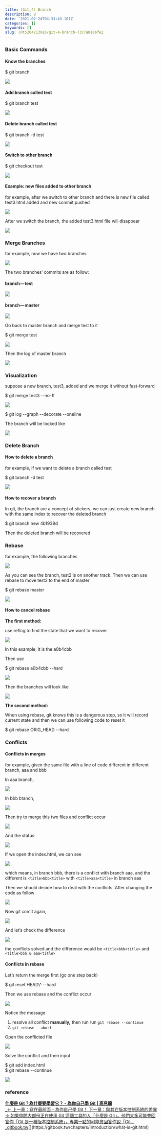 ```yaml
---
title: (Git_4) Branch
description: B
date: '2021-02-24T04:31:43.101Z'
categories: []
keywords: []
slug: /@t5204713910/git-4-branch-73c7a8186fe2
---
```


### Basic Commands

#### Know the branches

$ git branch

![](/Users/chenyongzhe/coding/practice_not_for_github/javascript_practice/medium-to-markdown/medium-export/posts/md_1623056197395/img/1__WHhhBvV3yKzmLzLrdbmTIA.png)

#### Add branch called test

$ git branch test

![](/Users/chenyongzhe/coding/practice_not_for_github/javascript_practice/medium-to-markdown/medium-export/posts/md_1623056197395/img/1__0a19dRkepnLYsWpp6Gf7Hw.png)

#### Delete branch called test

$ git branch -d test

![](/Users/chenyongzhe/coding/practice_not_for_github/javascript_practice/medium-to-markdown/medium-export/posts/md_1623056197395/img/1__EYK2suf__EL__1ZgwwHhASHA.png)

#### Switch to other branch

$ git checkout test

![](/Users/chenyongzhe/coding/practice_not_for_github/javascript_practice/medium-to-markdown/medium-export/posts/md_1623056197395/img/1__YyXZMfk2fqRsaMojo93ErQ.png)

#### Example: new files added to other branch

for example, after we switch to other branch and there is new file called test3.html added and new commit pushed

![](/Users/chenyongzhe/coding/practice_not_for_github/javascript_practice/medium-to-markdown/medium-export/posts/md_1623056197395/img/1__0mnr7ZbaoKTOOJax613z0w.png)

After we switch the branch, the added test3.html file will disappear

![](/Users/chenyongzhe/coding/practice_not_for_github/javascript_practice/medium-to-markdown/medium-export/posts/md_1623056197395/img/1__SJcDV__FqUrNoqhrIcxzC7g.png)

### Merge Branches

for example, now we have two branches

![](/Users/chenyongzhe/coding/practice_not_for_github/javascript_practice/medium-to-markdown/medium-export/posts/md_1623056197395/img/1__1h5lESjy1KlV2YlrH__sdgw.png)

The two branches’ commits are as follow:

#### branch — test

![](/Users/chenyongzhe/coding/practice_not_for_github/javascript_practice/medium-to-markdown/medium-export/posts/md_1623056197395/img/1__uOnts42YBK0nqn4nppCb4g.png)

#### branch — master

![](/Users/chenyongzhe/coding/practice_not_for_github/javascript_practice/medium-to-markdown/medium-export/posts/md_1623056197395/img/1__l1z8UfN__Eqp6pMk8Cbofyg.png)

Go back to master branch and merge test to it

$ git merge test

![](/Users/chenyongzhe/coding/practice_not_for_github/javascript_practice/medium-to-markdown/medium-export/posts/md_1623056197395/img/1__BnYkqKIwq2UmHuzPJndTFA.png)

Then the log of master branch

![](/Users/chenyongzhe/coding/practice_not_for_github/javascript_practice/medium-to-markdown/medium-export/posts/md_1623056197395/img/1__qpOS8rZgpYbM2tKsbeQMAQ.png)

### Visualization

suppose a new branch, test3, added and we merge it without fast-forward

$ git merge test3 --no-ff

![](/Users/chenyongzhe/coding/practice_not_for_github/javascript_practice/medium-to-markdown/medium-export/posts/md_1623056197395/img/1__RZRWLneMy5e2a__M3xJ__kGg.png)

$ git log --graph --decorate --oneline

The branch will be looked like

![](/Users/chenyongzhe/coding/practice_not_for_github/javascript_practice/medium-to-markdown/medium-export/posts/md_1623056197395/img/1__4DLpI45wm__WnjMdn8617aw.png)

### Delete Branch

#### How to delete a branch

for example, if we want to delete a branch called test

$ git branch -d test

![](/Users/chenyongzhe/coding/practice_not_for_github/javascript_practice/medium-to-markdown/medium-export/posts/md_1623056197395/img/1__TqvMKzUKjLYa7UgjAedt0A.png)

#### How to recover a branch

In git, the branch are a concept of stickers, we can just create new branch with the same index to recover the deleted branch

$ git branch new 4b1939d

Then the deleted branch will be recovered

### Rebase

for example, the following branches

![](/Users/chenyongzhe/coding/practice_not_for_github/javascript_practice/medium-to-markdown/medium-export/posts/md_1623056197395/img/1__BPMHZsy41eRV4__kxCqXYhw.png)

As you can see the branch, test2 is on another track. Then we can use rebase to move test2 to the end of master

$ git rebase master

![](/Users/chenyongzhe/coding/practice_not_for_github/javascript_practice/medium-to-markdown/medium-export/posts/md_1623056197395/img/1__aU5lSPZxm__H83xsNy6ElJA.png)

#### How to cancel rebase

**The first method:**

use reflog to find the state that we want to recover

![](/Users/chenyongzhe/coding/practice_not_for_github/javascript_practice/medium-to-markdown/medium-export/posts/md_1623056197395/img/1__ZSbM4ZsNFQrAzg0V94YkTw.png)

In this example, it is the a0b4cbb

Then use

$ git rebase a0b4cbb --hard

![](/Users/chenyongzhe/coding/practice_not_for_github/javascript_practice/medium-to-markdown/medium-export/posts/md_1623056197395/img/1__pTfxBxkZ__BBkPEoh9ttQnw.png)

Then the branches will look like

![](/Users/chenyongzhe/coding/practice_not_for_github/javascript_practice/medium-to-markdown/medium-export/posts/md_1623056197395/img/1__xcvHVA6QO__nQ3d4O87Pr8Q.png)

**The second method:**

When using rebase, git knows this is a dangerous step, so it will record current state and then we can use following code to reset it

$ git rebase ORIG\_HEAD --hard

### Conflicts

#### Conflicts in merges

for example, given the same file with a line of code different in different branch, aaa and bbb

In aaa branch,

![](/Users/chenyongzhe/coding/practice_not_for_github/javascript_practice/medium-to-markdown/medium-export/posts/md_1623056197395/img/1__IgDor3cIHerkRKatvbgndA.png)

In bbb btanch,

![](/Users/chenyongzhe/coding/practice_not_for_github/javascript_practice/medium-to-markdown/medium-export/posts/md_1623056197395/img/1__MqtO3GhRhKVC__RLIlj11yw.png)

Then try to merge this two files and conflict occur

![](/Users/chenyongzhe/coding/practice_not_for_github/javascript_practice/medium-to-markdown/medium-export/posts/md_1623056197395/img/1__rFl__KROeQ8lr3fY5yq00AA.png)

And the status:

![](/Users/chenyongzhe/coding/practice_not_for_github/javascript_practice/medium-to-markdown/medium-export/posts/md_1623056197395/img/1__JC0ILw9k0VKRFDA2BIjlcA.png)

If we open the index.html, we can see

![](/Users/chenyongzhe/coding/practice_not_for_github/javascript_practice/medium-to-markdown/medium-export/posts/md_1623056197395/img/1__trd3aynG9uh5ujHTgt0aYw.png)

which means, in branch bbb, there is a conflict with branch aaa, and the different is `<title>bbb<title>` with `<title>aaa<title>` in branch aaa

Then we should decide how to deal with the conflicts. After changing the code as follow

![](/Users/chenyongzhe/coding/practice_not_for_github/javascript_practice/medium-to-markdown/medium-export/posts/md_1623056197395/img/1__k0kmWTeLighKpAosad00iw.png)

Now git comit again,

![](/Users/chenyongzhe/coding/practice_not_for_github/javascript_practice/medium-to-markdown/medium-export/posts/md_1623056197395/img/1__n4mVX7ZAKcg82RVkkl77__g.png)

And let’s check the difference

![](/Users/chenyongzhe/coding/practice_not_for_github/javascript_practice/medium-to-markdown/medium-export/posts/md_1623056197395/img/1__pifdOToBGsk56Y9LjWMogA.png)

the conflicts solved and the difference would be `<title>bbb<title>` and `<title>bbb & aaa<title>`

#### Conflicts in rebase

Let’s return the merge first (go one step back)

$ git reset HEAD\\^ --hard

Then we use rebase and the conflict occur

![](/Users/chenyongzhe/coding/practice_not_for_github/javascript_practice/medium-to-markdown/medium-export/posts/md_1623056197395/img/1__kSmw8Yf1tWgKsK2SILreHg.png)

Notice the message

1.  resolve all conflict **manually,** then run run `git rebase --continue`
2.  `git rebase --abort`

Open the conflicted file

![](/Users/chenyongzhe/coding/practice_not_for_github/javascript_practice/medium-to-markdown/medium-export/posts/md_1623056197395/img/1__o5swbKg__mPcIr9SUF5qxjw.png)

Solve the conflict and then input

$ git add index.html  
$ git rebase --continue

![](/Users/chenyongzhe/coding/practice_not_for_github/javascript_practice/medium-to-markdown/medium-export/posts/md_1623056197395/img/1__nt9Xie52DmyFiNtSpXYVDw.png)

### reference

[**什麼是 Git？為什麼要學習它？ - 為你自己學 Git | 高見龍**  
_← 上一章：寫在最前面 - 為你自己學 Git！ 下一章：與其它版本控制系統的差異 → 如果你問大部份正在使用 Git 這個工具的人「什麼是 Git」，他們大多可能會回答你「Git 是一種版本控制系統」，專業一點的可能會回答你說「Git…_gitbook.tw](https://gitbook.tw/chapters/introduction/what-is-git.html "https://gitbook.tw/chapters/introduction/what-is-git.html")[](https://gitbook.tw/chapters/introduction/what-is-git.html)